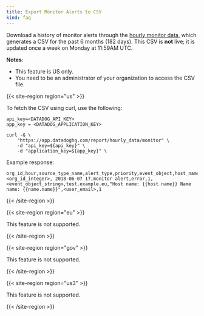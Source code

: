 ```yaml
---
title: Export Monitor Alerts to CSV
kind: faq
---
```


Download a history of monitor alerts through the [hourly monitor data][1], which generates a CSV for the past 6 months (182 days). This CSV is **not** live; it is updated once a week on Monday at 11:59AM UTC.

**Notes**:

- This feature is US only.
- You need to be an administrator of your organization to access the CSV file.

{{< site-region region="us" >}}

To fetch the CSV using curl, use the following:

```shell
api_key=<DATADOG_API_KEY>
app_key = <DATADOG_APPLICATION_KEY>

curl -G \
    "https://app.datadoghq.com/report/hourly_data/monitor" \
    -d "api_key=${api_key}" \
    -d "application_key=${app_key}" \
```

Example response:

```text
org_id,hour,source_type_name,alert_type,priority,event_object,host_name,device_name,alert_name,user,cnt
<org_id_integer>, 2018-06-07 17,monitor alert,error,1,<event_object_string>,test.example.eu,"Host name: {{host.name}} Name name: {{name.name}}",<user_email>,1
```
{{< /site-region >}}

{{< site-region region="eu" >}}

This feature is not supported.

{{< /site-region >}}

{{< site-region region="gov" >}}

This feature is not supported.

{{< /site-region >}}

{{< site-region region="us3" >}}

This feature is not supported.

{{< /site-region >}}

[1]: https://app.datadoghq.com/report/hourly_data/monitor
